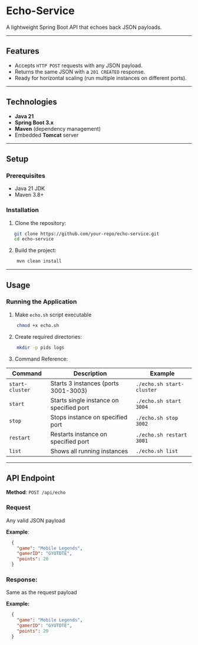 # Echo-Service

A lightweight Spring Boot API that echoes back JSON payloads.

---

## **Features**
- Accepts `HTTP POST` requests with any JSON payload.
- Returns the same JSON with a `201 CREATED` response.
- Ready for horizontal scaling (run multiple instances on different ports).

---

## **Technologies**
- **Java 21**
- **Spring Boot 3.x**
- **Maven** (dependency management)
- Embedded **Tomcat** server

---

## **Setup**
### Prerequisites
- Java 21 JDK
- Maven 3.8+

### Installation
1. Clone the repository:
```bash
   git clone https://github.com/your-repo/echo-service.git
   cd echo-service
```
2. Build the project:
```bash
    mvn clean install
```
--- 
## Usage
### Running the Application

1. Make `echo.sh` script executable
```bash
    chmod +x echo.sh
```
2. Create required directories:
```bash
    mkdir -p pids logs
```
3. Command Reference:

| Command         | Description                              | Example                   |
|-----------------|------------------------------------------|---------------------------|
| `start-cluster` | Starts 3 instances (ports 3001-3003)     | `./echo.sh start-cluster` |
| `start`         | Starts single instance on specified port | `./echo.sh start 3004`    |
| `stop`          | Stops instance on specified port         | `./echo.sh stop 3002`     |
| `restart`       | Restarts instance on specified port      | `./echo.sh restart 3001`  |
| `list`          | Shows all running instances              | `./echo.sh list`          |

---
## API Endpoint

**Method**: `POST /api/echo`

### Request
Any valid JSON payload

**Example**:
```json
  {
    "game": "Mobile Legends",
    "gamerID": "GYUTDTE",
    "points": 20
  }
```

### Response: 
Same as the request payload

**Example:**

```json
  {
    "game": "Mobile Legends",
    "gamerID": "GYUTDTE",
    "points": 20
  }
```
